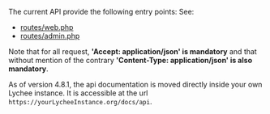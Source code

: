 <style>
.docs_main ul:not(:first-of-type) {
    margin: 0 0 0;
}
</style>
The current API provide the following entry points:
See:

- [routes/web.php](https://github.com/LycheeOrg/Lychee/blob/master/routes/web.php)
- [routes/admin.php](https://github.com/LycheeOrg/Lychee/blob/master/routes/admin.php)

Note that for all request, **'Accept: application/json' is mandatory** and that without mention of the contrary **'Content-Type: application/json' is also mandatory**.

As of version 4.8.1, the api documentation is moved directly inside your own Lychee instance. It is accessible at the url `https://yourLycheeInstance.org/docs/api`.